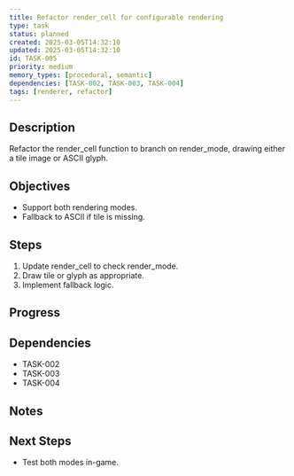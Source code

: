 ```yaml
---
title: Refactor render_cell for configurable rendering
type: task
status: planned
created: 2025-03-05T14:32:10
updated: 2025-03-05T14:32:10
id: TASK-005
priority: medium
memory_types: [procedural, semantic]
dependencies: [TASK-002, TASK-003, TASK-004]
tags: [renderer, refactor]
---
```


## Description
Refactor the render_cell function to branch on render_mode, drawing either a tile image or ASCII glyph.

## Objectives
- Support both rendering modes.
- Fallback to ASCII if tile is missing.

## Steps
1. Update render_cell to check render_mode.
2. Draw tile or glyph as appropriate.
3. Implement fallback logic.

## Progress

## Dependencies
- TASK-002
- TASK-003
- TASK-004

## Notes

## Next Steps
- Test both modes in-game.
